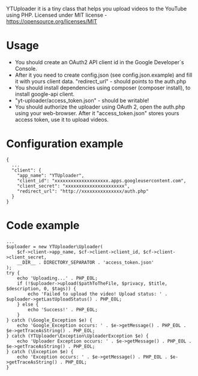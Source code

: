 YTUploader it is a tiny class that helps you upload videos to the YouTube using PHP.
Licensed under MIT license - https://opensource.org/licenses/MIT

# Usage #
* You should create an OAuth2 API client id in the Google Developer`s Console.
* After it you need to create config.json (see config.json.example) and fill it with yours client data.
"redirect_url" - should points to the auth.php
* You should install dependencies using composer (composer install), to install google-api client.
* "yt-uploader/access_token.json" - should be writable!
* You should authorize the uploader using OAuth 2, open the auth.php using your web-browser. After it "access_token.json"
stores yours access token, use it to upload videos.

# Configuration example #
```
{
  ...
  "client": {
    "app_name": "YTUploader",
    "client_id": "xxxxxxxxxxxxxxxxxxxx.apps.googleusercontent.com",
    "client_secret": "xxxxxxxxxxxxxxxxxxxxxx",
    "redirect_url": "http://xxxxxxxxxxxxxxx/auth.php"
  }
}
```

# Code example #
```
...
$uploader = new YTUploader\Uploader(
    $cf->client->app_name, $cf->client->client_id, $cf->client->client_secret,
    __DIR__ . DIRECTORY_SEPARATOR . 'access_token.json'
);
try {
    echo 'Uploading...' . PHP_EOL;
    if (!$uploader->upload($pathToTheFile, $privacy, $title, $description, 0, $tags)) {
        echo 'Failed to upload the video! Upload status: ' . $uploader->getLastUploadStatus() . PHP_EOL;
    } else {
        echo 'Success!' . PHP_EOL;
    }
} catch (\Google_Exception $e) {
    echo 'Google_Exception occurs: ' . $e->getMessage() . PHP_EOL . $e->getTraceAsString() . PHP_EOL;
} catch (YTUploader\Exception\UploaderException $e) {
    echo 'Uploader Exception occurs: ' . $e->getMessage() . PHP_EOL . $e->getTraceAsString() . PHP_EOL;
} catch (\Exception $e) {
    echo 'Exception occurs: ' . $e->getMessage() . PHP_EOL . $e->getTraceAsString() . PHP_EOL;
}
```